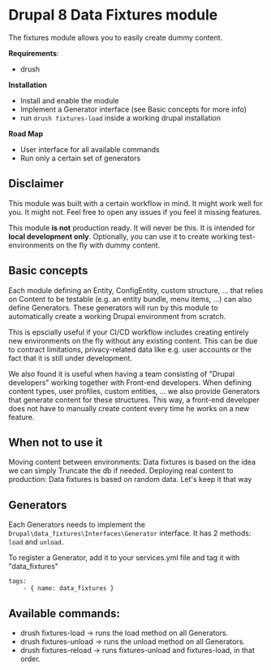 # Drupal 8 Data Fixtures module

The fixtures module allows you to easily create dummy content.

**Requirements**:
* drush

**Installation**
* Install and enable the module
* Implement a Generator interface (see Basic concepts for more info)
* run ```drush fixtures-load``` inside a working drupal installation

**Road Map**
* User interface for all available commands
* Run only a certain set of generators

## Disclaimer

This module was built with a certain workflow in mind. It might work well for you. 
It might not. Feel free to open any issues if you feel it missing features.

This module **is not** production ready. It will never be this. It is intended for **local development only**. 
Optionally, you can use it to create working test-environments on the fly with dummy content.

## Basic concepts

Each module defining an Entity, ConfigEntity, custom structure, ... that relies on Content to be testable (e.g. an entity bundle, menu items, ...) can also define Generators.
These generators will run by this module to automatically create a working Drupal environment from scratch.

This is epscially useful if your CI/CD workflow includes creating entirely new environments on the fly without any existing content.
This can be due to contract limitations, privacy-related data like e.g. user accounts or the fact that it is still under development.

We also found it is useful when having a team consisting of "Drupal developers" working together with Front-end developers.
When defining content types, user profiles, custom entities, ... we also provide Generators that generate content for these structures.
This way, a front-end developer does not have to manually create content every time he works on a new feature.

## When not to use it
Moving content between environments: Data fixtures is based on the idea we can simply Truncate the db if needed.
Deploying real content to production: Data fixtures is based on random data. Let's keep it that way

## Generators

Each Generators needs to implement the ```Drupal\data_fixtures\Interfaces\Generator``` interface.
It has 2 methods: ```load``` and ```unload```.

To register a Generator, add it to your services.yml file and tag it with "data_fixtures"
```
tags:
    - { name: data_fixtures }
```

## Available commands:
* drush fixtures-load -> runs the load method on all Generators.
* drush fixtures-unload -> runs the unload method on all Generators.
* drush fixtures-reload -> runs fixtures-unload and fixtures-load, in that order.
